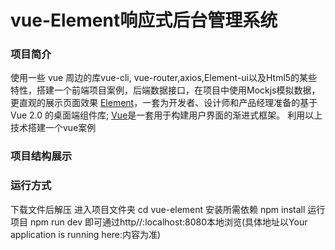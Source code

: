 # vue-Element响应式后台管理系统

###  项目简介
使用一些 vue 周边的库vue-cli, vue-router,axios,Element-ui以及Html5的某些特性，搭建一个前端项目案例，后端数据接口，在项目中使用Mockjs模拟数据，更直观的展示页面效果
[Element](https://element.eleme.io/#/zh-CN "Element")，一套为开发者、设计师和产品经理准备的基于 Vue 2.0 的桌面端组件库;
[Vue](https://cn.vuejs.org/v2/guide/ "Vue")是一套用于构建用户界面的渐进式框架。
利用以上技术搭建一个vue案例

###  项目结构展示

###  运行方式

下载文件后解压
进入项目文件夹
cd vue-element
安装所需依赖
npm install
运行项目
npm run dev
即可通过http//:localhost:8080本地浏览(具体地址以Your application is running here:内容为准)